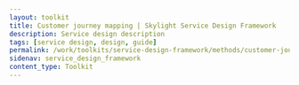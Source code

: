 ```yaml
---
layout: toolkit
title: Customer journey mapping | Skylight Service Design Framework
description: Service design description
tags: [service design, design, guide]
permalink: /work/toolkits/service-design-framework/methods/customer-journey-mapping/
sidenav: service_design_framework
content_type: Toolkit
---
```


